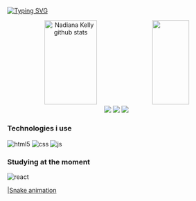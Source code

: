 
[![Typing SVG](https://readme-typing-svg.herokuapp.com/?color=FF69B4&size=35&center=true&vCenter=true&width=1000&lines=Hello,+my+name+is+Nadiana+Kelly;I'm+21+years+old;I+from+Brasil,+CE;I+study+computer+science;Be+Welcome!+:%29)](https://git.io/typing-svg)


<div align="center">  
  <img width="49%" height="195px" src="https://github-readme-stats.vercel.app/api?username=Nadiana-Kelly&show_icons=true&count_private=true&hide_border=true&title_color=FF1493&icon_color=FF1493&text_color=c9d1d9&bg_color=0d1117" alt="Nadiana Kelly github stats" />
  
  <img width="41%" height="195px" src="https://github-readme-stats.vercel.app/api/top-langs/?username=Nadiana-Kelly&layout=compact&hide_border=true&title_color=FF1493&text_color=FF1493&bg_color=0d1117" />
</div>


<div align="center"> 
  <a href="https://www.instagram.com/nadianakelly/" target="_blank"><img src="https://img.shields.io/badge/-Instagram-%23E4405F?style=for-the-badge&logo=instagram&logoColor=white" target="_blank"></a>
  <a href = "mailto:nadianakelly1@gmail.com"><img src="https://img.shields.io/badge/-Gmail-%23333?style=for-the-badge&logo=gmail&logoColor=white" target="_blank"></a>
  <a href="https://www.linkedin.com/in/nadiana-kelly-66595a261/" target="_blank"><img src="https://img.shields.io/badge/-LinkedIn-%230077B5?style=for-the-badge&logo=linkedin&logoColor=white" target="_blank"></a> 

</div>

### Technologies i use

<div style="display: inline_block">
  <img align="center" alt="html5" src="https://img.shields.io/badge/HTML5-E34F26?style=for-the-badge&logo=html5&logoColor=white" />
  <img align="center" alt="css" src="https://img.shields.io/badge/CSS3-1572B6?style=for-the-badge&logo=css3&logoColor=white" />
  <img align="center" alt="js" src="https://img.shields.io/badge/JavaScript-F7DF1E?style=for-the-badge&logo=javascript&logoColor=black" />
</div>

### Studying at the moment

<div>
  <img align="center" alt="react" src="https://img.shields.io/badge/React-20232A?style=for-the-badge&logo=react&logoColor=61DAFB" />
 </div>
 
 
 |[Snake animation](https://github.com/Nadiana-Kelly/blog/output/github-contribution-grid-snake.svg)
